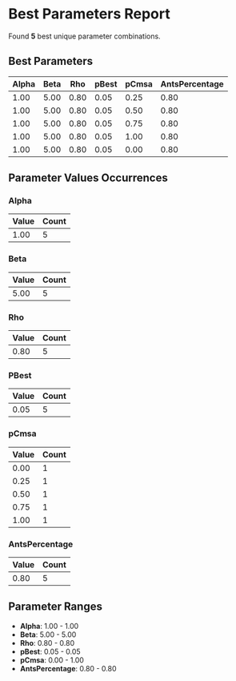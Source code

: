 # Best Parameters Report

Found **5** best unique parameter combinations.

## Best Parameters

| Alpha | Beta | Rho | pBest | pCmsa | AntsPercentage |
|-------|------|-----|-------|-------|----------------|
| 1.00 | 5.00 | 0.80 | 0.05 | 0.25 | 0.80 |
| 1.00 | 5.00 | 0.80 | 0.05 | 0.50 | 0.80 |
| 1.00 | 5.00 | 0.80 | 0.05 | 0.75 | 0.80 |
| 1.00 | 5.00 | 0.80 | 0.05 | 1.00 | 0.80 |
| 1.00 | 5.00 | 0.80 | 0.05 | 0.00 | 0.80 |

## Parameter Values Occurrences

### Alpha

| Value | Count |
|-------|-------|
| 1.00 | 5 |

### Beta

| Value | Count |
|-------|-------|
| 5.00 | 5 |

### Rho

| Value | Count |
|-------|-------|
| 0.80 | 5 |

### PBest

| Value | Count |
|-------|-------|
| 0.05 | 5 |

### pCmsa

| Value | Count |
|-------|-------|
| 0.00 | 1 |
| 0.25 | 1 |
| 0.50 | 1 |
| 0.75 | 1 |
| 1.00 | 1 |

### AntsPercentage

| Value | Count |
|-------|-------|
| 0.80 | 5 |

## Parameter Ranges

- **Alpha**: 1.00 - 1.00
- **Beta**: 5.00 - 5.00
- **Rho**: 0.80 - 0.80
- **pBest**: 0.05 - 0.05
- **pCmsa**: 0.00 - 1.00
- **AntsPercentage**: 0.80 - 0.80
